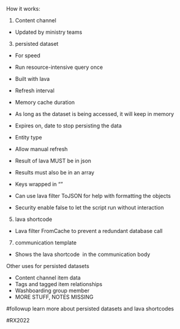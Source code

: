 How it works:

1. Content channel

- Updated by ministry teams

3. persisted dataset

- For speed
- Run resource-intensive query once
- Built with lava
- Refresh interval
- Memory cache duration

- As long as the dataset is being accessed, it will keep in memory

- Expires on, date to stop persisting the data
- Entity type
- Allow manual refresh
- Result of lava MUST be in json
- Results must also be in an array
- Keys wrapped in “”
- Can use lava filter ToJSON for help with formatting the objects
- Security enable false to let the script run without interaction

5. lava shortcode

- Lava filter FromCache to prevent a redundant database call

7. communication template

- Shows the lava shortcode  in the communication body

Other uses for persisted datasets

- Content channel item data
- Tags and tagged item relationships
- Washboarding group member
- MORE STUFF, NOTES MISSING

#followup learn more about persisted datasets and lava shortcodes

#RX2022